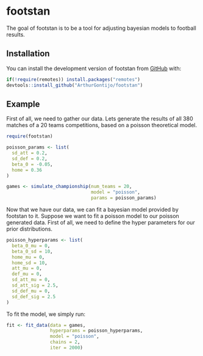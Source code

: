 
# footstan

<!-- badges: start -->
<!-- badges: end -->

The goal of footstan is to be a tool for adjusting bayesian models to football results.

## Installation

You can install the development version of footstan from [GitHub](https://github.com/) with:

``` r
if(!require(remotes)) install.packages("remotes")
devtools::install_github("ArthurGontijo/footstan")
```

## Example

First of all, we need to gather our data. Lets generate the results of all 380 matches of a 20 teams competitions, based on a poisson theoretical model. 

``` r
require(footstan)

poisson_params <- list(
  sd_att = 0.2,
  sd_def = 0.2,
  beta_0 = -0.05,
  home = 0.36  
)

games <- simulate_championship(num_teams = 20,
                               model = "poisson",
                               params = poisson_params)
```

Now that we have our data, we can fit a bayesian model provided by footstan to it. Suppose we want to fit a poisson model to our poisson generated data. First of all, we need to define the hyper parameters for our prior distributions. 

```r
poisson_hyperparams <- list(
  beta_0_mu = 0,
  beta_0_sd = 10,
  home_mu = 0,
  home_sd = 10,
  att_mu = 0,
  def_mu = 0,
  sd_att_mu = 0,
  sd_att_sig = 2.5,
  sd_def_mu = 0,
  sd_def_sig = 2.5
)
```

To fit the model, we simply run:

```r
fit <- fit_data(data = games, 
                hyperparams = poisson_hyperparams, 
                model = "poisson",
                chains = 2,
                iter = 2000)
```


